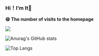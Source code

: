 ### Hi！I’m lt👋
**😆 The number of visits to the homepage**

[![](https://count.getloli.com/get/@ltttttttttttt.github.readme)](https://count.getloli.com/)

![Anurag's GitHub stats](https://github-readme-stats.vercel.app/api?username=ltttttttttttt&show_icons=true&theme=light&count_private=true&bg_color=30,ed485a,6645d9&title_color=ffffff)

![Top Langs](https://github-readme-stats.vercel.app/api/top-langs/?username=ltttttttttttt&theme=light&count_private=true&layout=compact&bg_color=30,ed485a,6645d9&title_color=ffffff)

